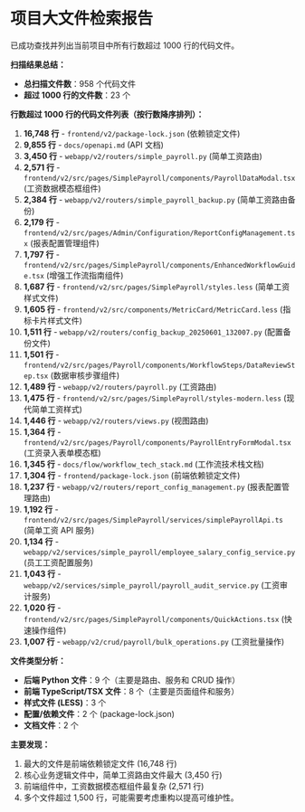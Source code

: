 # 项目大文件检索报告

已成功查找并列出当前项目中所有行数超过 1000 行的代码文件。

**扫描结果总结：**
- **总扫描文件数**：958 个代码文件
- **超过 1000 行的文件数**：23 个

**行数超过 1000 行的代码文件列表（按行数降序排列）：**

1. **16,748 行** - `frontend/v2/package-lock.json` (依赖锁定文件)
2. **9,855 行** - `docs/openapi.md` (API 文档)
3. **3,450 行** - `webapp/v2/routers/simple_payroll.py` (简单工资路由)
4. **2,571 行** - `frontend/v2/src/pages/SimplePayroll/components/PayrollDataModal.tsx` (工资数据模态框组件)
5. **2,384 行** - `webapp/v2/routers/simple_payroll_backup.py` (简单工资路由备份)
6. **2,179 行** - `frontend/v2/src/pages/Admin/Configuration/ReportConfigManagement.tsx` (报表配置管理组件)
7. **1,797 行** - `frontend/v2/src/pages/SimplePayroll/components/EnhancedWorkflowGuide.tsx` (增强工作流指南组件)
8. **1,687 行** - `frontend/v2/src/pages/SimplePayroll/styles.less` (简单工资样式文件)
9. **1,605 行** - `frontend/v2/src/components/MetricCard/MetricCard.less` (指标卡片样式文件)
10. **1,511 行** - `webapp/v2/routers/config_backup_20250601_132007.py` (配置备份文件)
11. **1,501 行** - `frontend/v2/src/pages/Payroll/components/WorkflowSteps/DataReviewStep.tsx` (数据审核步骤组件)
12. **1,489 行** - `webapp/v2/routers/payroll.py` (工资路由)
13. **1,475 行** - `frontend/v2/src/pages/SimplePayroll/styles-modern.less` (现代简单工资样式)
14. **1,446 行** - `webapp/v2/routers/views.py` (视图路由)
15. **1,364 行** - `frontend/v2/src/pages/Payroll/components/PayrollEntryFormModal.tsx` (工资录入表单模态框)
16. **1,345 行** - `docs/flow/workflow_tech_stack.md` (工作流技术栈文档)
17. **1,304 行** - `frontend/package-lock.json` (前端依赖锁定文件)
18. **1,237 行** - `webapp/v2/routers/report_config_management.py` (报表配置管理路由)
19. **1,192 行** - `frontend/v2/src/pages/SimplePayroll/services/simplePayrollApi.ts` (简单工资 API 服务)
20. **1,134 行** - `webapp/v2/services/simple_payroll/employee_salary_config_service.py` (员工工资配置服务)
21. **1,043 行** - `webapp/v2/services/simple_payroll/payroll_audit_service.py` (工资审计服务)
22. **1,020 行** - `frontend/v2/src/pages/SimplePayroll/components/QuickActions.tsx` (快速操作组件)
23. **1,007 行** - `webapp/v2/crud/payroll/bulk_operations.py` (工资批量操作)

**文件类型分析：**
- **后端 Python 文件**：9 个（主要是路由、服务和 CRUD 操作）
- **前端 TypeScript/TSX 文件**：8 个（主要是页面组件和服务）
- **样式文件 (LESS)**：3 个
- **配置/依赖文件**：2 个 (package-lock.json)
- **文档文件**：2 个

**主要发现：**
1. 最大的文件是前端依赖锁定文件 (16,748 行)
2. 核心业务逻辑文件中，简单工资路由文件最大 (3,450 行)
3. 前端组件中，工资数据模态框组件最复杂 (2,571 行)
4. 多个文件超过 1,500 行，可能需要考虑重构以提高可维护性。